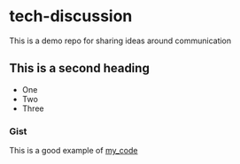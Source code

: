 # tech-discussion
This is a demo repo for sharing ideas around communication

## This is a second heading


* One
* Two
* Three


### Gist
This is a good example of [my_code](https://gist.github.com/PrynzAlbert/bce6437915f4a75ea664050e199b2030)

